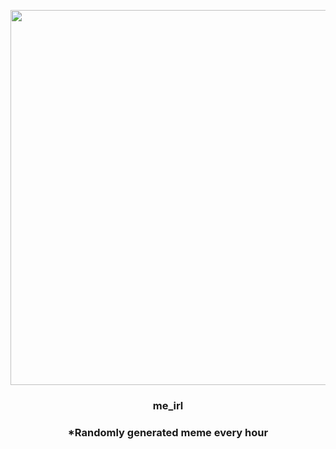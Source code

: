 <p align="center">
        <img src="https://i.redd.it/9vb51zy4bu091.jpg" width="600" height="600">
        </p>
        <h3 align="center">me_irl</h3>
        <h3 align="center">*Randomly generated meme every hour</h3>
    